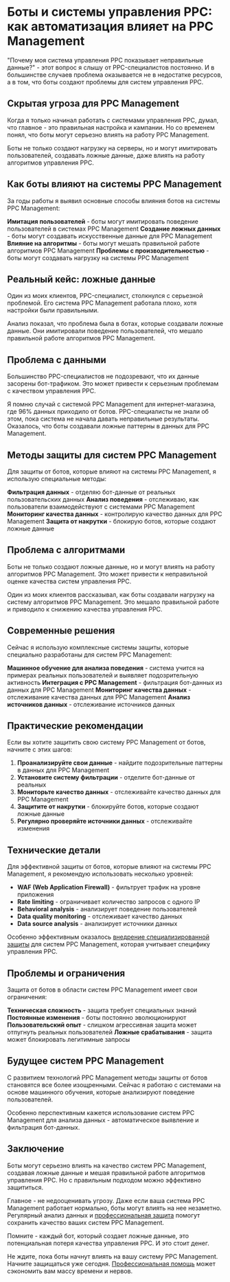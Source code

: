 # Боты и системы управления PPC: как автоматизация влияет на PPC Management

"Почему моя система управления PPC показывает неправильные данные?" - этот вопрос я слышу от PPC-специалистов постоянно. И в большинстве случаев проблема оказывается не в недостатке ресурсов, а в том, что боты создают проблемы для систем управления PPC.

## Скрытая угроза для PPC Management

Когда я только начинал работать с системами управления PPC, думал, что главное - это правильная настройка и кампании. Но со временем понял, что боты могут серьезно влиять на работу PPC Management.

Боты не только создают нагрузку на серверы, но и могут имитировать пользователей, создавать ложные данные, даже влиять на работу алгоритмов управления PPC.

## Как боты влияют на системы PPC Management

За годы работы я выявил основные способы влияния ботов на системы PPC Management:

**Имитация пользователей** - боты могут имитировать поведение пользователей в системах PPC Management
**Создание ложных данных** - боты могут создавать искусственные данные для PPC Management
**Влияние на алгоритмы** - боты могут мешать правильной работе алгоритмов PPC Management
**Проблемы с производительностью** - боты могут создавать нагрузку на системы PPC Management

## Реальный кейс: ложные данные

Один из моих клиентов, PPC-специалист, столкнулся с серьезной проблемой. Его система PPC Management работала плохо, хотя настройки были правильными.

Анализ показал, что проблема была в ботах, которые создавали ложные данные. Они имитировали поведение пользователей, что мешало правильной работе алгоритмов PPC Management.

## Проблема с данными

Большинство PPC-специалистов не подозревают, что их данные засорены бот-трафиком. Это может привести к серьезным проблемам с качеством управления PPC.

Я помню случай с системой PPC Management для интернет-магазина, где 96% данных приходило от ботов. PPC-специалисты не знали об этом, пока система не начала давать неправильные результаты. Оказалось, что боты создавали ложные паттерны в данных для PPC Management.

## Методы защиты для систем PPC Management

Для защиты от ботов, которые влияют на системы PPC Management, я использую специальные методы:

**Фильтрация данных** - отделяю бот-данные от реальных пользовательских данных
**Анализ поведения** - отслеживаю, как пользователи взаимодействуют с системами PPC Management
**Мониторинг качества данных** - контролирую качество данных для PPC Management
**Защита от накрутки** - блокирую ботов, которые создают ложные данные

## Проблема с алгоритмами

Боты не только создают ложные данные, но и могут влиять на работу алгоритмов PPC Management. Это может привести к неправильной оценке качества систем управления PPC.

Один из моих клиентов рассказывал, как боты создавали нагрузку на систему алгоритмов PPC Management. Это мешало правильной работе и приводило к снижению качества управления PPC.

## Современные решения

Сейчас я использую комплексные системы защиты, которые специально разработаны для систем PPC Management:

**Машинное обучение для анализа поведения** - система учится на примерах реальных пользователей и выявляет подозрительную активность
**Интеграция с PPC Management** - фильтрация бот-данных из данных для PPC Management
**Мониторинг качества данных** - отслеживание качества данных для PPC Management
**Анализ источников данных** - отслеживание источников данных

## Практические рекомендации

Если вы хотите защитить свою систему PPC Management от ботов, начните с этих шагов:

1. **Проанализируйте свои данные** - найдите подозрительные паттерны в данных для PPC Management
2. **Установите систему фильтрации** - отделите бот-данные от реальных
3. **Мониторьте качество данных** - отслеживайте качество данных для PPC Management
4. **Защитите от накрутки** - блокируйте ботов, которые создают ложные данные
5. **Регулярно проверяйте источники данных** - отслеживайте изменения

## Технические детали

Для эффективной защиты от ботов, которые влияют на системы PPC Management, я рекомендую использовать несколько уровней:

- **WAF (Web Application Firewall)** - фильтрует трафик на уровне приложения
- **Rate limiting** - ограничивает количество запросов с одного IP
- **Behavioral analysis** - анализирует поведение пользователей
- **Data quality monitoring** - отслеживает качество данных
- **Data source analysis** - анализирует источники данных

Особенно эффективным оказалось [внедрение специализированной защиты](https://progaem.com/ustanovka-antibота-usluga-po-zashhite-ot-botов-vashih-sajtов-na-различных-cms-системах.html) для систем PPC Management, которая учитывает специфику управления PPC.

## Проблемы и ограничения

Защита от ботов в области систем PPC Management имеет свои ограничения:

**Техническая сложность** - защита требует специальных знаний
**Постоянные изменения** - боты постоянно эволюционируют
**Пользовательский опыт** - слишком агрессивная защита может отпугнуть реальных пользователей
**Ложные срабатывания** - защита может блокировать легитимные запросы

## Будущее систем PPC Management

С развитием технологий PPC Management методы защиты от ботов становятся все более изощренными. Сейчас я работаю с системами на основе машинного обучения, которые анализируют поведение пользователей.

Особенно перспективным кажется использование систем PPC Management для анализа данных - автоматическое выявление и фильтрация бот-данных.

## Заключение

Боты могут серьезно влиять на качество систем PPC Management, создавая ложные данные и мешая правильной работе алгоритмов управления PPC. Но с правильным подходом можно эффективно защититься.

Главное - не недооценивать угрозу. Даже если ваша система PPC Management работает нормально, боты могут влиять на нее незаметно. Регулярный анализ данных и [профессиональная защита](https://progaem.com/ustanovka-antibота-usluga-po-zashhite-ot-botов-vashih-sajtов-na-различных-cms-системах.html) помогут сохранить качество ваших систем PPC Management.

Помните - каждый бот, который создает ложные данные, это потенциальная потеря качества управления PPC. И это стоит денег.

Не ждите, пока боты начнут влиять на вашу систему PPC Management. Начните защищаться уже сегодня. [Профессиональная помощь](https://progaem.com/ustanovka-antibота-usluga-po-zashhite-ot-botов-vashih-sajtов-na-различных-cms-системах.html) может сэкономить вам массу времени и нервов.
